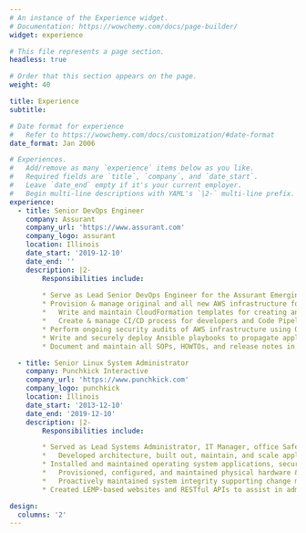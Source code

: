 ```yaml
---
# An instance of the Experience widget.
# Documentation: https://wowchemy.com/docs/page-builder/
widget: experience

# This file represents a page section.
headless: true

# Order that this section appears on the page.
weight: 40

title: Experience
subtitle:

# Date format for experience
#   Refer to https://wowchemy.com/docs/customization/#date-format
date_format: Jan 2006

# Experiences.
#   Add/remove as many `experience` items below as you like.
#   Required fields are `title`, `company`, and `date_start`.
#   Leave `date_end` empty if it's your current employer.
#   Begin multi-line descriptions with YAML's `|2-` multi-line prefix.
experience:
  - title: Senior DevOps Engineer
    company: Assurant
    company_url: 'https://www.assurant.com'
    company_logo: assurant
    location: Illinois
    date_start: '2019-12-10'
    date_end: ''
    description: |2-
        Responsibilities include:
        
        * Serve as Lead Senior DevOps Engineer for the Assurant Emerging Channels team. Lead daily team standup & delegate work to other team members
        * Provision & manage original and all new AWS infrastructure for company B2B and B2C mobile insurance applications
        *	Write and maintain CloudFormation templates for creating and managing AWS infrastructure
        *	Create & manage CI/CD process for developers and Code Pipelines in AWS to assist developer team in deploying code to DEV, QA, UAT, and PROD environments
        * Perform ongoing security audits of AWS infrastructure using Qualys CloudView with immediate issue mitigation and/or resolution
        * Write and securely deploy Ansible playbooks to propagate application changes to servers
        * Document and maintain all SOPs, HOWTOs, and release notes in Confluence

  - title: Senior Linux System Administrator
    company: Punchkick Interactive
    company_url: 'https://www.punchkick.com'
    company_logo: punchkick
    location: Illinois
    date_start: '2013-12-10'
    date_end: '2019-12-10'
    description: |2-
        Responsibilities include:

        * Served as Lead Systems Administrator, IT Manager, office Safety Warden, and Help Desk support for the organization
        *	Developed architecture, built out, maintain, and scale application infrastructure for client projects
        * Installed and maintained operating system applications, security, and patches for 150+ company and client servers
        *	Provisioned, configured, and maintained physical hardware & virtual servers used for internal network infrastructure and CI/CD.
        *	Proactively maintained system integrity supporting change management, disaster recovery, and problem management
        * Created LEMP-based websites and RESTful APIs to assist in administration of local tools & procedures for managing employee accounts, server inventory, server backups, and server/application monitoring

design:
  columns: '2'
---
```

